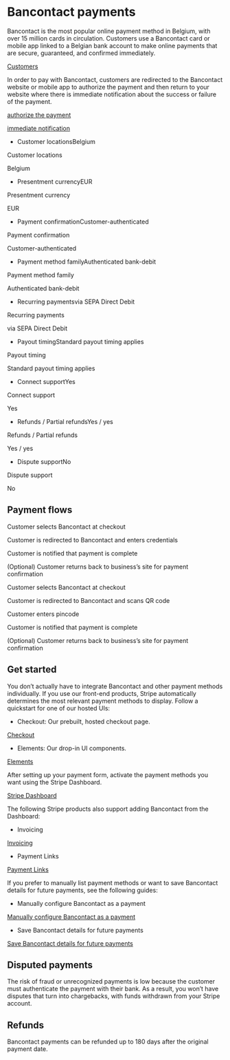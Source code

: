# Bancontact payments

Bancontact is the most popular online payment method in Belgium, with over 15 million cards in circulation. Customers use a Bancontact card or mobile app linked to a Belgian bank account to make online payments that are secure, guaranteed, and confirmed immediately.

[Customers](/api/customers)

In order to pay with Bancontact, customers are redirected to the Bancontact website or mobile app to authorize the payment and then return to your website where there is immediate notification about the success or failure of the payment.

[authorize the payment](/payments/payment-methods#customer-actions)

[immediate notification](/payments/payment-methods#payment-notification)

- Customer locationsBelgium

Customer locations

Belgium

- Presentment currencyEUR

Presentment currency

EUR

- Payment confirmationCustomer-authenticated

Payment confirmation

Customer-authenticated

- Payment method familyAuthenticated bank-debit

Payment method family

Authenticated bank-debit

- Recurring paymentsvia SEPA Direct Debit

Recurring payments

via SEPA Direct Debit

- Payout timingStandard payout timing applies

Payout timing

Standard payout timing applies

- Connect supportYes

Connect support

Yes

- Refunds / Partial refundsYes / yes

Refunds / Partial refunds

Yes / yes

- Dispute supportNo

Dispute support

No

## Payment flows

Customer selects Bancontact at checkout

Customer is redirected to Bancontact and enters credentials

Customer is notified that payment is complete

(Optional) Customer returns back to business’s site for payment confirmation

Customer selects Bancontact at checkout

Customer is redirected to Bancontact and scans QR code

Customer enters pincode

Customer is notified that payment is complete

(Optional) Customer returns back to business’s site for payment confirmation

## Get started

You don’t actually have to integrate Bancontact and other payment methods individually. If you use our front-end products, Stripe automatically determines the most relevant payment methods to display. Follow a quickstart for one of our hosted UIs:

- Checkout: Our prebuilt, hosted checkout page.

[Checkout](/checkout/quickstart)

- Elements: Our drop-in UI components.

[Elements](/payments/quickstart)

After setting up your payment form, activate the payment methods you want using the Stripe Dashboard.

[Stripe Dashboard](https://dashboard.stripe.com/settings/payment_methods)

The following Stripe products also support adding Bancontact from the Dashboard:

- Invoicing

[Invoicing](/invoicing/quickstart-guide)

- Payment Links

[Payment Links](/payment-links)

If you prefer to manually list payment methods or want to save Bancontact details for future payments, see the following guides:

- Manually configure Bancontact as a payment

[Manually configure Bancontact as a payment](/payments/bancontact/accept-a-payment)

- Save Bancontact details for future payments

[Save Bancontact details for future payments](/payments/bancontact/set-up-payment)

## Disputed payments

The risk of fraud or unrecognized payments is low because the customer must authenticate the payment with their bank. As a result, you won’t have disputes that turn into chargebacks, with funds withdrawn from your Stripe account.

## Refunds

Bancontact payments can be refunded up to 180 days after the original payment date.

